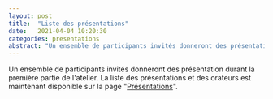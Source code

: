 ```yaml
---
layout: post
title:  "Liste des présentations"
date:   2021-04-04 10:20:30
categories: presentations 
abstract: "Un ensemble de participants invités donneront des présentation durant la première partie de l'atelier"
---
```

Un ensemble de participants invités donneront des présentation durant la première partie de l'atelier. 
La liste des présentations et des orateurs est maintenant disponible sur la page "[Présentations](https://padlad.github.io/RJC-EIAH2022/presentations/)".
